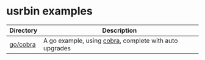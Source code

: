 # usrbin examples

| Directory | Description |
|-----------|-------------|
| [go/cobra](https://github.com/usrbinapp/examples/tree/main/go/cobra) | A go example, using [cobra](https://cobra.dev), complete with auto upgrades |
